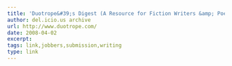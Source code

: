 ```yaml
---
title: 'Duotrope&#39;s Digest (A Resource for Fiction Writers &amp; Poets)'
author: del.icio.us archive
url: http://www.duotrope.com/
date: 2008-04-02
excerpt: 
tags: link,jobbers,submission,writing
type: link
---
```

